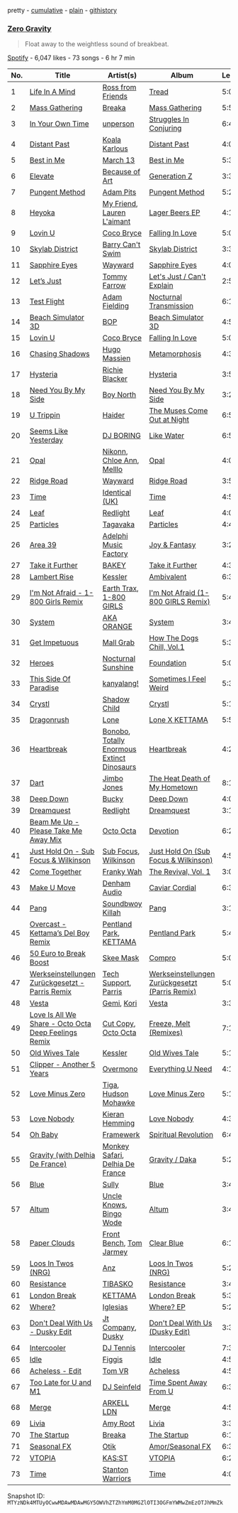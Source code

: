 pretty - [cumulative](/playlists/cumulative/37i9dQZF1DWV15Do5xY4up.md) - [plain](/playlists/plain/37i9dQZF1DWV15Do5xY4up) - [githistory](https://github.githistory.xyz/mackorone/spotify-playlist-archive/blob/main/playlists/plain/37i9dQZF1DWV15Do5xY4up)

### [Zero Gravity](https://open.spotify.com/playlist/37i9dQZF1DWV15Do5xY4up)

> Float away to the weightless sound of breakbeat.

[Spotify](https://open.spotify.com/user/spotify) - 6,047 likes - 73 songs - 6 hr 7 min

| No. | Title | Artist(s) | Album | Length |
|---|---|---|---|---|
| 1 | [Life In A Mind](https://open.spotify.com/track/4JVF59QcAnw65v74ZK4DW2) | [Ross from Friends](https://open.spotify.com/artist/1Ma3pJzPIrAyYPNRkp3SUF) | [Tread](https://open.spotify.com/album/5wKXfInna4rPKYVhdiSgQA) | 5:03 |
| 2 | [Mass Gathering](https://open.spotify.com/track/75SmTOHWEkyaUjcALTpmGW) | [Breaka](https://open.spotify.com/artist/2hTtDy5yaNWqVmBj7EpaAq) | [Mass Gathering](https://open.spotify.com/album/4VFAZ2yuxHo8NW6GfwIop2) | 5:50 |
| 3 | [In Your Own Time](https://open.spotify.com/track/3sxV5L6EBIYeUdcGgVrAa2) | [unperson](https://open.spotify.com/artist/31lhWbJmDZarZyNkQdMYjK) | [Struggles In Conjuring](https://open.spotify.com/album/1NYNV1deZTo3TFmV7RF35d) | 6:47 |
| 4 | [Distant Past](https://open.spotify.com/track/2BzWiPWFsCgPZ0RqXc3S12) | [Koala Karlous](https://open.spotify.com/artist/5h0JMWzRBgCtl8dahtxugO) | [Distant Past](https://open.spotify.com/album/1kIAk5bnTakeCsXKEsX3E8) | 4:07 |
| 5 | [Best in Me](https://open.spotify.com/track/5f5oCn8eUGl3Elcp5wKrfc) | [March 13](https://open.spotify.com/artist/1HFMq4FxAkAIGOedJoCBDO) | [Best in Me](https://open.spotify.com/album/3imCSMDrH2A9LZJG9v9FPZ) | 5:34 |
| 6 | [Elevate](https://open.spotify.com/track/3E2N8qR5WeeDxuB9ky2FQE) | [Because of Art](https://open.spotify.com/artist/4Cmrx83CCgN8X1hkyhkUkq) | [Generation Z](https://open.spotify.com/album/51o8yvtAFMk8uZj40IqKIS) | 3:38 |
| 7 | [Pungent Method](https://open.spotify.com/track/1h5JayKI2fkVMGL0GRnZVX) | [Adam Pits](https://open.spotify.com/artist/0vrrcYDODaghHDyxGZCIis) | [Pungent Method](https://open.spotify.com/album/0xTs0LzMADcPxIGpESbVMj) | 5:25 |
| 8 | [Heyoka](https://open.spotify.com/track/17cVuIl1z18wO2cZda3sxA) | [My Friend](https://open.spotify.com/artist/1hg70WTHwGUQ7XDbjy3szw), [Lauren L'aimant](https://open.spotify.com/artist/2M2QzPADSybcVig2CBTcFJ) | [Lager Beers EP](https://open.spotify.com/album/5izcjEZQUvnhfeLWM67n72) | 4:13 |
| 9 | [Lovin U](https://open.spotify.com/track/5NS2mvyyimFo4GStYcjrL1) | [Coco Bryce](https://open.spotify.com/artist/08hjAM9XAD28O0nWVKmlx5) | [Falling In Love](https://open.spotify.com/album/2ZXNASZ0miJJPHZMRzrRLh) | 5:08 |
| 10 | [Skylab District](https://open.spotify.com/track/5N9ORjMVySSfAbW3NbEHeX) | [Barry Can't Swim](https://open.spotify.com/artist/0vTVU0KH0CVzijsoKGsTPl) | [Skylab District](https://open.spotify.com/album/4F4MP8Ifyv38AiLHPeKHUw) | 3:37 |
| 11 | [Sapphire Eyes](https://open.spotify.com/track/1AuKIQy8e7ifqsSAbPSJ10) | [Wayward](https://open.spotify.com/artist/6QzNZv95Ql8TJ7PsHvOvZS) | [Sapphire Eyes](https://open.spotify.com/album/1NiKOW5Z6EdvWPe7y5BIUd) | 4:05 |
| 12 | [Let’s Just](https://open.spotify.com/track/1WcNMJDbf4LkWa5bFNNOUw) | [Tommy Farrow](https://open.spotify.com/artist/48PJbNNOaXy5gbHGHlar5T) | [Let's Just / Can't Explain](https://open.spotify.com/album/18DGzL6akFFZw13Ey5M6oc) | 2:58 |
| 13 | [Test Flight](https://open.spotify.com/track/5b9ifBWB1LQFNwnpwN7Tj5) | [Adam Fielding](https://open.spotify.com/artist/2COKeWJbqMc39mh0sFwnvE) | [Nocturnal Transmission](https://open.spotify.com/album/6ZHilzMuJjTaQTKN1HPk48) | 6:14 |
| 14 | [Beach Simulator 3D](https://open.spotify.com/track/0NEti7J191QYOcYfVD9FfF) | [BOP](https://open.spotify.com/artist/02ZCVD3nqfqNId8lvpvCBb) | [Beach Simulator 3D](https://open.spotify.com/album/6T2Q6fg164JmYS99JbJNxO) | 4:56 |
| 15 | [Lovin U](https://open.spotify.com/track/5NS2mvyyimFo4GStYcjrL1) | [Coco Bryce](https://open.spotify.com/artist/08hjAM9XAD28O0nWVKmlx5) | [Falling In Love](https://open.spotify.com/album/2ZXNASZ0miJJPHZMRzrRLh) | 5:08 |
| 16 | [Chasing Shadows](https://open.spotify.com/track/7mIMl6BkmHWGqZz4EXROCG) | [Hugo Massien](https://open.spotify.com/artist/2W5iJGVOD94ioSvjS8x8Yu) | [Metamorphosis](https://open.spotify.com/album/4feBQDj6rFcZiH1CYVtO0n) | 4:37 |
| 17 | [Hysteria](https://open.spotify.com/track/1YYTSy2xoYgabhcsTjo1xh) | [Richie Blacker](https://open.spotify.com/artist/1ZcjObwclhycsS6bdN2Kgn) | [Hysteria](https://open.spotify.com/album/3f1eHZkiFQeSioBt5wggH3) | 3:50 |
| 18 | [Need You By My Side](https://open.spotify.com/track/22ddzTjm8BO39CySTC4J5y) | [Boy North](https://open.spotify.com/artist/5RWTv1TLAxHSP7N33pFJfN) | [Need You By My Side](https://open.spotify.com/album/1iYfXhyJbX6SunMbZUKLcP) | 3:20 |
| 19 | [U Trippin](https://open.spotify.com/track/10cj75OrGOzk9ACiG39CzQ) | [Haider](https://open.spotify.com/artist/7L7XkH1dMZGeedtOdYOVLF) | [The Muses Come Out at Night](https://open.spotify.com/album/6oklxHW7orD7EDYfSwO3Rh) | 6:51 |
| 20 | [Seems Like Yesterday](https://open.spotify.com/track/2xUabXbWjP4zg8KLWzjf5U) | [DJ BORING](https://open.spotify.com/artist/3MkIU5jhXTMK9pYQTRVI6p) | [Like Water](https://open.spotify.com/album/67jcLpkhhs8aym2g4ETAVf) | 6:57 |
| 21 | [Opal](https://open.spotify.com/track/1nqNdeEJJTn13e9D7V5ABy) | [Nikonn](https://open.spotify.com/artist/1IUR872zLRlWXAfr7Uls4Q), [Chloe Ann](https://open.spotify.com/artist/0M3si2esFXD5q7uR6CROPc), [Melllo](https://open.spotify.com/artist/78ks8w7ilnLHMKd3lLqNTc) | [Opal](https://open.spotify.com/album/02vuelAR4xyXZP1ZecWryz) | 4:07 |
| 22 | [Ridge Road](https://open.spotify.com/track/3CXuqcOwULRO94390MGSAR) | [Wayward](https://open.spotify.com/artist/6QzNZv95Ql8TJ7PsHvOvZS) | [Ridge Road](https://open.spotify.com/album/2YLOw1oVOWQvd3HB6sV6QP) | 3:58 |
| 23 | [Time](https://open.spotify.com/track/3ueVK1E2huAZ5z1ZHYQh3M) | [Identical \(UK\)](https://open.spotify.com/artist/1OKXJiow05m9UQ37BsBliL) | [Time](https://open.spotify.com/album/7A52FQSOQK94yVNA3GYpn2) | 4:59 |
| 24 | [Leaf](https://open.spotify.com/track/3kFX2uUuRtujp20lxIHbwF) | [Redlight](https://open.spotify.com/artist/4ly0VtIYiDYVA4q6ry0NUk) | [Leaf](https://open.spotify.com/album/0pykvqYUvN9Q8IO0gpw9Qq) | 4:06 |
| 25 | [Particles](https://open.spotify.com/track/5SwR377GiCxymqP3Nx86wj) | [Tagavaka](https://open.spotify.com/artist/6r9d7O0TN4AZoM5AK4CmRy) | [Particles](https://open.spotify.com/album/3IrFy2PZ0JgP3hdhTuuFsx) | 4:47 |
| 26 | [Area 39](https://open.spotify.com/track/51xqoC8MD2eo84eweXnG2b) | [Adelphi Music Factory](https://open.spotify.com/artist/27cAR2QA0zM5v0KL9JNWwe) | [Joy & Fantasy](https://open.spotify.com/album/1TVmyP0kSZaJpDYoN30wNe) | 3:20 |
| 27 | [Take it Further](https://open.spotify.com/track/2YNcbIe5ez6J9pLeS0TmdL) | [BAKEY](https://open.spotify.com/artist/49du30vgnQZT13tyjnrspT) | [Take it Further](https://open.spotify.com/album/1g8uVD8Hk9ZOmjrSg1TwUb) | 4:33 |
| 28 | [Lambert Rise](https://open.spotify.com/track/7txXvBBhA0YB5L3Bopg5e8) | [Kessler](https://open.spotify.com/artist/3p0aq3vKGFP6N7rDc0UhJC) | [Ambivalent](https://open.spotify.com/album/7dZYB94TjHB1Kub44SK9j9) | 6:34 |
| 29 | [I'm Not Afraid \- 1\-800 Girls Remix](https://open.spotify.com/track/7i4rfYbOXoU4PRX0H8VTgA) | [Earth Trax](https://open.spotify.com/artist/2aIG9sDL3yGi38BST8RNmQ), [1\-800 GIRLS](https://open.spotify.com/artist/67yGrC4QoCSD0g7YMcGIgJ) | [I'm Not Afraid \(1\-800 GIRLS Remix\)](https://open.spotify.com/album/05VMC6G0wYMwmpHTa1Ajpn) | 5:44 |
| 30 | [System](https://open.spotify.com/track/0iHPXA909hMEDzv5haesuj) | [AKA ORANGE](https://open.spotify.com/artist/0Hz1vYMsVy0WzWhng1HxlT) | [System](https://open.spotify.com/album/6hPqY0dIYg5xkueZ4QoOFP) | 3:46 |
| 31 | [Get Impetuous](https://open.spotify.com/track/1836eqyYDqqecU5hjTg18D) | [Mall Grab](https://open.spotify.com/artist/7yF6JnFPDzgml2Ytkyl5D7) | [How The Dogs Chill, Vol.1](https://open.spotify.com/album/12KUsz5VGp0SNjfXPxNVjE) | 5:31 |
| 32 | [Heroes](https://open.spotify.com/track/1vJBXX0MaI9a5k0fWUZXcj) | [Nocturnal Sunshine](https://open.spotify.com/artist/1BiGjy3Kg99ZgL7E2Qb4Td) | [Foundation](https://open.spotify.com/album/1jb6eS8NrJUOvNLIfwRPZ6) | 5:06 |
| 33 | [This Side Of Paradise](https://open.spotify.com/track/2jdLk1AMrWbGQBylWI025A) | [kanyalang!](https://open.spotify.com/artist/7eb7C0cWi2Cx4rNJbKOIV6) | [Sometimes I Feel Weird](https://open.spotify.com/album/0DiwLN0euVsSaseXort5cE) | 5:33 |
| 34 | [Crystl](https://open.spotify.com/track/0192xbT2oFC7xavnkmeaSE) | [Shadow Child](https://open.spotify.com/artist/0tMr0e1EQZ0Vci7EHz2bM9) | [Crystl](https://open.spotify.com/album/5cYljOzv2FVtiHWIP05P09) | 5:16 |
| 35 | [Dragonrush](https://open.spotify.com/track/1CJiYBn5UJrgwpqEse5TkX) | [Lone](https://open.spotify.com/artist/5wZOrGWdg4hq7KIRMupJdI) | [Lone X KETTAMA](https://open.spotify.com/album/3JRLIJYBAbD6RV1hkb3NKv) | 5:56 |
| 36 | [Heartbreak](https://open.spotify.com/track/4b6WRfxJRY40RBpl3TMQVq) | [Bonobo](https://open.spotify.com/artist/0cmWgDlu9CwTgxPhf403hb), [Totally Enormous Extinct Dinosaurs](https://open.spotify.com/artist/0g3NiCRhEv7M4SEDMrpItN) | [Heartbreak](https://open.spotify.com/album/41oY7hIc9CdA5FtWQVyFAU) | 4:25 |
| 37 | [Dart](https://open.spotify.com/track/7x0Y7Ne5O0W2eqWPFqbSWt) | [Jimbo Jones](https://open.spotify.com/artist/22Y6Kb1gjWN1Ka6gU2yNQJ) | [The Heat Death of My Hometown](https://open.spotify.com/album/6HQxXu3eeZGOwt4ysgIhdQ) | 8:16 |
| 38 | [Deep Down](https://open.spotify.com/track/3YO3Lvf6PrOewLO7fDC7r8) | [Bucky](https://open.spotify.com/artist/5xbSO9Iw82v22Ueoaighmf) | [Deep Down](https://open.spotify.com/album/0WhY3S60ENLRouipS4e0cV) | 4:03 |
| 39 | [Dreamquest](https://open.spotify.com/track/0AeeF13izccNchF1S9vleU) | [Redlight](https://open.spotify.com/artist/4ly0VtIYiDYVA4q6ry0NUk) | [Dreamquest](https://open.spotify.com/album/6StiShNUy11iTdLlHKOABa) | 3:12 |
| 40 | [Beam Me Up \- Please Take Me Away Mix](https://open.spotify.com/track/4UgVEhFCKFAqc3VhVWYO5z) | [Octo Octa](https://open.spotify.com/artist/2GH8Mzo3Ur1AdOnGUUpt17) | [Devotion](https://open.spotify.com/album/2e7LQqvJdInqGHnjEIsAaJ) | 6:22 |
| 41 | [Just Hold On \- Sub Focus & Wilkinson](https://open.spotify.com/track/1cJdIbouxNm1DXYq8A6JSO) | [Sub Focus](https://open.spotify.com/artist/0QaSiI5TLA4N7mcsdxShDO), [Wilkinson](https://open.spotify.com/artist/6m8itYST9ADjBIYevXSb1r) | [Just Hold On \(Sub Focus & Wilkinson\)](https://open.spotify.com/album/5zWKlLdoDaK74VLgjCHhar) | 4:58 |
| 42 | [Come Together](https://open.spotify.com/track/2Vf7umz71NibHBgzU3sQav) | [Franky Wah](https://open.spotify.com/artist/3IG3Ub4ra8AuSxCFDVkVco) | [The Revival, Vol\. 1](https://open.spotify.com/album/2NkaRLi1emHFYLRT2JqxbL) | 3:07 |
| 43 | [Make U Move](https://open.spotify.com/track/2nvBQnVHOZvTP7DkHYGnVL) | [Denham Audio](https://open.spotify.com/artist/2gyrzIEBDddx6GsW60DnW1) | [Caviar Cordial](https://open.spotify.com/album/4pSRL7cqcj8cPnOQQyLs5B) | 6:30 |
| 44 | [Pang](https://open.spotify.com/track/1o2gvYzfniqw5OYOC6KNtz) | [Soundbwoy Killah](https://open.spotify.com/artist/7GWKj0q6ycOb9PvBAX81w4) | [Pang](https://open.spotify.com/album/27fzgwULTXuPFht0WVqjIu) | 3:11 |
| 45 | [Overcast \- Kettama’s Del Boy Remix](https://open.spotify.com/track/3p3w4sqTA2IrBbedphOHHf) | [Pentland Park](https://open.spotify.com/artist/37A6Q7JvVr8WJphC513gXw), [KETTAMA](https://open.spotify.com/artist/3an9rnsXKPCAMlZgH4A0n4) | [Pentland Park](https://open.spotify.com/album/6muuoxRTUuGhKn483IYzD3) | 5:44 |
| 46 | [50 Euro to Break Boost](https://open.spotify.com/track/621ALAYuQFMnpBBdKXXAnS) | [Skee Mask](https://open.spotify.com/artist/2qwi0hBvI2GrbkurOnw3hZ) | [Compro](https://open.spotify.com/album/3yXIkSJWpudtgF0TZuB16U) | 5:07 |
| 47 | [Werkseinstellungen Zurückgesetzt \- Parris Remix](https://open.spotify.com/track/54EGFgoONZaSUsknWC12RO) | [Tech Support](https://open.spotify.com/artist/1q9DdIVexjOaCYVpMJnOmq), [Parris](https://open.spotify.com/artist/438TWpixWUH0KLP6ARfymt) | [Werkseinstellungen Zurückgesetzt \(Parris Remix\)](https://open.spotify.com/album/5YIOvsT36r496Gx2y9QzFf) | 5:06 |
| 48 | [Vesta](https://open.spotify.com/track/2o4n8j8Bj0LB33Hgc71LIg) | [Gemi](https://open.spotify.com/artist/3KUQf69bdptSNDeotadJfm), [Kori](https://open.spotify.com/artist/6tUcO4yFrN0Zzt3iMtDyns) | [Vesta](https://open.spotify.com/album/7ELN6vOodmmsja1NIjHWHd) | 3:36 |
| 49 | [Love Is All We Share \- Octo Octa Deep Feelings Remix](https://open.spotify.com/track/69OWyXVNKSZRUKp0stDTHY) | [Cut Copy](https://open.spotify.com/artist/4EENT7N7rCBwrddM3s0vFS), [Octo Octa](https://open.spotify.com/artist/2GH8Mzo3Ur1AdOnGUUpt17) | [Freeze, Melt \(Remixes\)](https://open.spotify.com/album/6TnFFOov0T7vrYbqusY8IT) | 7:14 |
| 50 | [Old Wives Tale](https://open.spotify.com/track/6P5mzQQddhBUa4EE3n6Zlu) | [Kessler](https://open.spotify.com/artist/3p0aq3vKGFP6N7rDc0UhJC) | [Old Wives Tale](https://open.spotify.com/album/1rM2WHjFo4m9P3McADxcC8) | 5:17 |
| 51 | [Clipper \- Another 5 Years](https://open.spotify.com/track/4BcPKvo3YMGXToCJUjSi1F) | [Overmono](https://open.spotify.com/artist/01PnN11ovfen6xUOHfNpn3) | [Everything U Need](https://open.spotify.com/album/51Pol28HI3O8QNCJOhQnAt) | 4:18 |
| 52 | [Love Minus Zero](https://open.spotify.com/track/2LvoLTGnFfuQp93zdnBTL1) | [Tiga](https://open.spotify.com/artist/5l9wiTZVfqQTfMDOt0HtwC), [Hudson Mohawke](https://open.spotify.com/artist/6olWbKW2VLhFCHfOi0iEDb) | [Love Minus Zero](https://open.spotify.com/album/6AKrGHekVqZ5PxCCt8bviy) | 5:13 |
| 53 | [Love Nobody](https://open.spotify.com/track/2vqyZJ5F0VUarD6TrJ4Y3t) | [Kieran Hemming](https://open.spotify.com/artist/0y7PZphnEbZAG2JHlPR4Pi) | [Love Nobody](https://open.spotify.com/album/6XqXlaDJF5cklmRifphMjU) | 4:31 |
| 54 | [Oh Baby](https://open.spotify.com/track/45SDYGJmGrqWWrvo1Xvk57) | [Framewerk](https://open.spotify.com/artist/3sQiKqtxrIhI1lu7oxm9s1) | [Spiritual Revolution](https://open.spotify.com/album/3JgTuW5mIIWzbrFByVkDGA) | 6:49 |
| 55 | [Gravity \(with Delhia De France\)](https://open.spotify.com/track/6mIce4eaRg6UOFHABNX2xL) | [Monkey Safari](https://open.spotify.com/artist/5zovXI5By2gUhdr7EByjLa), [Delhia De France](https://open.spotify.com/artist/7A4TdwdnxfR9auD1yAmpWD) | [Gravity / Daka](https://open.spotify.com/album/29QX0FyGAT6KSSPyzT8s1Q) | 5:29 |
| 56 | [Blue](https://open.spotify.com/track/3QwTdRlDSUNm8JJtWF0Hc4) | [Sully](https://open.spotify.com/artist/6ryGFEDvM7703b889hPUFZ) | [Blue](https://open.spotify.com/album/3iJC6zOsnq5nzmFlzPMolJ) | 3:49 |
| 57 | [Altum](https://open.spotify.com/track/0ZhY1iOzCfxUKWu3iqmCCI) | [Uncle Knows](https://open.spotify.com/artist/51NqakMdtj6gpOBzlVxNhp), [Bingo Wode](https://open.spotify.com/artist/2Ojf4EQMxG9otVQ5B3CVpQ) | [Altum](https://open.spotify.com/album/2r7qtbRzUzWEyhpZbt8fsA) | 3:40 |
| 58 | [Paper Clouds](https://open.spotify.com/track/3A0rjl4awXKtGomCt9yQSn) | [Front Bench](https://open.spotify.com/artist/3eFX6PFnD0Vv3GlbpHrqve), [Tom Jarmey](https://open.spotify.com/artist/005aNwS2ayjqoZxwakSyt4) | [Clear Blue](https://open.spotify.com/album/13ErC7aXM3b3nYzZXXVwCY) | 6:13 |
| 59 | [Loos In Twos \(NRG\)](https://open.spotify.com/track/7AILf7MVG0SEl6skEXhAar) | [Anz](https://open.spotify.com/artist/1Ysz8yMgr4g1Ol3l1m3yOt) | [Loos In Twos \(NRG\)](https://open.spotify.com/album/6kOISrghqryTCzXFl877rx) | 5:21 |
| 60 | [Resistance](https://open.spotify.com/track/3INrCBU37SStDeiRDXNO8Z) | [TIBASKO](https://open.spotify.com/artist/6xq7g0E52yq4y8Op9X82Uo) | [Resistance](https://open.spotify.com/album/2mqcYEea1xh8oPas1qfX3b) | 3:41 |
| 61 | [London Break](https://open.spotify.com/track/5gwDcz0h3IXdtjTfDpQqog) | [KETTAMA](https://open.spotify.com/artist/3an9rnsXKPCAMlZgH4A0n4) | [London Break](https://open.spotify.com/album/1xI66oqP9hUPekhiIwTGHp) | 5:38 |
| 62 | [Where?](https://open.spotify.com/track/1xUOdoSrfnYXpZ3iVSWj1o) | [Iglesias](https://open.spotify.com/artist/3urGFEv1zqwK24gupip690) | [Where? EP](https://open.spotify.com/album/6Th8g1mWpR7riQvGSSDx2P) | 5:28 |
| 63 | [Don't Deal With Us \- Dusky Edit](https://open.spotify.com/track/2lMNNWVnpaJNKCyFFIkWeJ) | [Jt Company](https://open.spotify.com/artist/03QXzMZPP4vJXqhPDYJ9fh), [Dusky](https://open.spotify.com/artist/5gqoUf9vKKv96b1c0GBKwu) | [Don't Deal With Us \(Dusky Edit\)](https://open.spotify.com/album/2ZxAIw9NIcXVSQi6tgMNgo) | 3:36 |
| 64 | [Intercooler](https://open.spotify.com/track/37WX8Luypjzr6OM1dGpC7d) | [DJ Tennis](https://open.spotify.com/artist/6vJvFV1A2CpT8s5B1oUN6t) | [Intercooler](https://open.spotify.com/album/537Ja6WhxbWWBpDTY4phOR) | 7:36 |
| 65 | [Idle](https://open.spotify.com/track/4nV7NfTgDupppPZf5ARmLY) | [Figgis](https://open.spotify.com/artist/5gPb5bWKSpRkBhLdlTZpiz) | [Idle](https://open.spotify.com/album/2jY7LdWedFXFppeqDTfGoq) | 4:59 |
| 66 | [Acheless \- Edit](https://open.spotify.com/track/3uSS4gKyOg9m8V2Ds2ZKTr) | [Tom VR](https://open.spotify.com/artist/36tUphbhaRrmHNS6reORr5) | [Acheless](https://open.spotify.com/album/3TnRsvwBfgPM8uoE0Wg3FY) | 4:55 |
| 67 | [Too Late for U and M1](https://open.spotify.com/track/4yKTcvzQU40CxEMCtZSR6R) | [DJ Seinfeld](https://open.spotify.com/artist/37YzpfBeFju8QRZ3g0Ha1Q) | [Time Spent Away From U](https://open.spotify.com/album/5DlpzmONGJYLOUBcHvjfSM) | 6:37 |
| 68 | [Merge](https://open.spotify.com/track/0KjH4YiXnACgQMmGrvmniS) | [ARKELL LDN](https://open.spotify.com/artist/3Ot1MwW7hubGhaXagda1Hk) | [Merge](https://open.spotify.com/album/5iMbFgPqTi5rWgtzZSHSpV) | 4:55 |
| 69 | [Livia](https://open.spotify.com/track/7ksIP3PvENgGJkviy7qgJm) | [Amy Root](https://open.spotify.com/artist/25BkQ40MvbdCyNbX8DJd73) | [Livia](https://open.spotify.com/album/73RxDJ0nHrF19V4q2l8UZW) | 3:35 |
| 70 | [The Startup](https://open.spotify.com/track/7AK3ox5iJh2dBjrEHrKzPG) | [Breaka](https://open.spotify.com/artist/2hTtDy5yaNWqVmBj7EpaAq) | [The Startup](https://open.spotify.com/album/11JZoAmn7TjAzCfZkZ6OwT) | 6:16 |
| 71 | [Seasonal FX](https://open.spotify.com/track/0WWSIH1IDXlRtbR2GHStVg) | [Otik](https://open.spotify.com/artist/6yvENIf7GmNwYnspB8UCpB) | [Amor/Seasonal FX](https://open.spotify.com/album/3MQmXy3mHKBBCwDHbBCSNY) | 6:32 |
| 72 | [VTOPIA](https://open.spotify.com/track/5sV6YuXW0Cherbpb6PEpTo) | [KAS:ST](https://open.spotify.com/artist/7orlzf5LTqSnCzURkZFebN) | [VTOPIA](https://open.spotify.com/album/50iCpCLAmZjZIZAdobVL5H) | 6:22 |
| 73 | [Time](https://open.spotify.com/track/5CdnchxvwLJUonYfcDbgB0) | [Stanton Warriors](https://open.spotify.com/artist/7GeAzBsalYANXTi1ReOm1R) | [Time](https://open.spotify.com/album/2JQtRaELiP5PODbtSBa31y) | 4:07 |

Snapshot ID: `MTYzNDk4MTUyOCwwMDAwMDAwMGY5OWVhZTZhYmM0MGZlOTI3OGFmYWMwZmEzOTJhMmZk`
